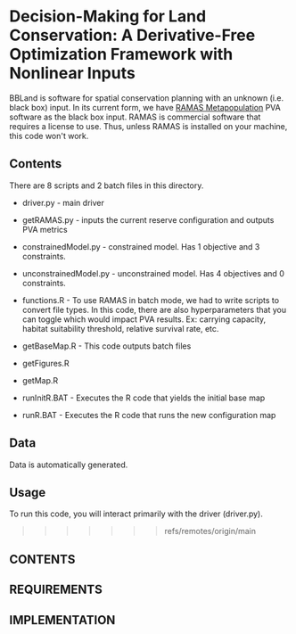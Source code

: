 
# Decision-Making for Land Conservation: A Derivative-Free Optimization Framework with Nonlinear Inputs

BBLand is software for spatial conservation planning with an unknown (i.e. black box) input. In its current form, we have [RAMAS Metapopulation](https://www.ramas.com/metapop-6-0) PVA software as the black box input. RAMAS is commercial software that requires a license to use. Thus, unless RAMAS is installed on your machine, this code won't work. 

## Contents 

There are 8 scripts and 2 batch files in this directory. 
* driver.py - main driver
* getRAMAS.py - inputs the current reserve configuration and outputs PVA metrics
* constrainedModel.py - constrained model. Has 1 objective and 3 constraints. 
* unconstrainedModel.py - unconstrained model. Has 4 objectives and 0 constraints. 

* functions.R - To use RAMAS in batch mode, we had to write scripts to convert file types. In this code, there are also hyperparameters that you can toggle which would impact PVA results. Ex: carrying capacity, habitat suitability threshold, relative survival rate, etc. 
* getBaseMap.R - This code outputs batch files 
* getFigures.R
* getMap.R

* runInitR.BAT - Executes the R code that yields the initial base map
* runR.BAT - Executes the R code that runs the new configuration map 

## Data 
Data is automatically generated. 

## Usage
To run this code, you will interact primarily with the driver (driver.py). 
>>>>>>> refs/remotes/origin/main

## CONTENTS

## REQUIREMENTS

## IMPLEMENTATION
